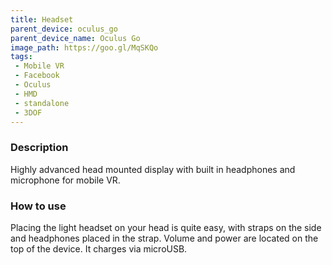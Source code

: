 ```yaml
---
title: Headset
parent_device: oculus_go
parent_device_name: Oculus Go
image_path: https://goo.gl/MqSKQo
tags:
 - Mobile VR
 - Facebook
 - Oculus
 - HMD
 - standalone
 - 3DOF
---
```


### Description

Highly advanced head mounted display with built in headphones and microphone for mobile VR.


### How to use

Placing the light headset on your head is quite easy, with straps on the side  and headphones placed in the strap. Volume and power are located on the top of the device. It charges via microUSB.
